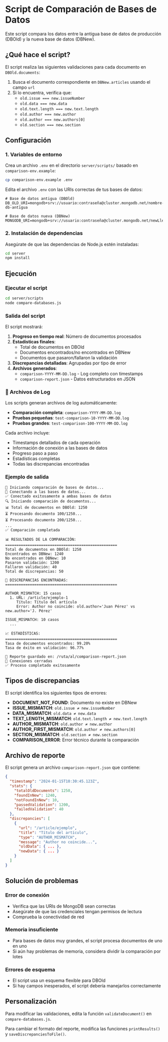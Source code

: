 # Script de Comparación de Bases de Datos

Este script compara los datos entre la antigua base de datos de producción (DBOld) y la nueva base de datos (DBNew).

## ¿Qué hace el script?

El script realiza las siguientes validaciones para cada documento en `DBOld.documents`:

1. Busca el documento correspondiente en `DBNew.articles` usando el campo `url`
2. Si lo encuentra, verifica que:
   - `old.issue === new.issueNumber`
   - `old.data === new.data` 
   - `old.text.length === new.text.length`
   - `old.author === new.author`
   - `old.author === new.authors[0]`
   - `old.section === new.section`

## Configuración

### 1. Variables de entorno

Crea un archivo `.env` en el directorio `server/scripts/` basado en `comparison-env.example`:

```bash
cp comparison-env.example .env
```

Edita el archivo `.env` con las URIs correctas de tus bases de datos:

```env
# Base de datos antigua (DBOld)
DB_OLD_URI=mongodb+srv://usuario:contraseña@cluster.mongodb.net/nombre-db-antigua

# Base de datos nueva (DBNew) 
MONGODB_URI=mongodb+srv://usuario:contraseña@cluster.mongodb.net/newLletresBarbares
```

### 2. Instalación de dependencias

Asegúrate de que las dependencias de Node.js estén instaladas:

```bash
cd server
npm install
```

## Ejecución

### Ejecutar el script

```bash
cd server/scripts
node compare-databases.js
```

### Salida del script

El script mostrará:

1. **Progreso en tiempo real**: Número de documentos procesados
2. **Estadísticas finales**:
   - Total de documentos en DBOld
   - Documentos encontrados/no encontrados en DBNew
   - Documentos que pasaron/fallaron la validación
3. **Discrepancias detalladas**: Agrupadas por tipo de error
4. **Archivos generados**:
   - `comparison-YYYY-MM-DD.log` - Log completo con timestamps
   - `comparison-report.json` - Datos estructurados en JSON

### 📁 Archivos de Log

Los scripts generan archivos de log automáticamente:

- **Comparación completa**: `comparison-YYYY-MM-DD.log`
- **Pruebas pequeñas**: `test-comparison-10-YYYY-MM-DD.log`
- **Pruebas grandes**: `test-comparison-100-YYYY-MM-DD.log`

Cada archivo incluye:
- Timestamps detallados de cada operación
- Información de conexión a las bases de datos
- Progreso paso a paso
- Estadísticas completas
- Todas las discrepancias encontradas

### Ejemplo de salida

```
🚀 Iniciando comparación de bases de datos...
🔌 Conectando a las bases de datos...
✅ Conectado exitosamente a ambas bases de datos
🔍 Iniciando comparación de documentos...
📊 Total de documentos en DBOld: 1250
⏳ Procesando documento 100/1250...
⏳ Procesando documento 200/1250...
...
✅ Comparación completada

📊 RESULTADOS DE LA COMPARACIÓN:
==================================================
Total de documentos en DBOld: 1250
Encontrados en DBNew: 1240
No encontrados en DBNew: 10
Pasaron validación: 1200
Fallaron validación: 40
Total de discrepancias: 50

🚨 DISCREPANCIAS ENCONTRADAS:
==================================================

AUTHOR_MISMATCH: 15 casos
  1. URL: /article/ejemplo-1
     Título: Título del artículo
     Error: Author no coincide: old.author='Juan Pérez' vs new.author='J. Pérez'

ISSUE_MISMATCH: 10 casos
  ...

📈 ESTADÍSTICAS:
==================================================
Tasa de documentos encontrados: 99.20%
Tasa de éxito en validación: 96.77%

📄 Reporte guardado en: /ruta/al/comparison-report.json
🔌 Conexiones cerradas
✅ Proceso completado exitosamente
```

## Tipos de discrepancias

El script identifica los siguientes tipos de errores:

- **DOCUMENT_NOT_FOUND**: Documento no existe en DBNew
- **ISSUE_MISMATCH**: `old.issue ≠ new.issueNumber`
- **DATA_MISMATCH**: `old.data ≠ new.data`
- **TEXT_LENGTH_MISMATCH**: `old.text.length ≠ new.text.length`
- **AUTHOR_MISMATCH**: `old.author ≠ new.author`
- **AUTHOR_FIRST_MISMATCH**: `old.author ≠ new.authors[0]`
- **SECTION_MISMATCH**: `old.section ≠ new.section`
- **COMPARISON_ERROR**: Error técnico durante la comparación

## Archivo de reporte

El script genera un archivo `comparison-report.json` que contiene:

```json
{
  "timestamp": "2024-01-15T10:30:45.123Z",
  "stats": {
    "totalOldDocuments": 1250,
    "foundInNew": 1240,
    "notFoundInNew": 10,
    "passedValidation": 1200,
    "failedValidation": 40
  },
  "discrepancies": [
    {
      "url": "/article/ejemplo",
      "title": "Título del artículo",
      "type": "AUTHOR_MISMATCH",
      "message": "Author no coincide...",
      "oldData": { ... },
      "newData": { ... }
    }
  ]
}
```

## Solución de problemas

### Error de conexión
- Verifica que las URIs de MongoDB sean correctas
- Asegúrate de que las credenciales tengan permisos de lectura
- Comprueba la conectividad de red

### Memoria insuficiente
- Para bases de datos muy grandes, el script procesa documentos de uno en uno
- Si aún hay problemas de memoria, considera dividir la comparación por lotes

### Errores de esquema
- El script usa un esquema flexible para DBOld
- Si hay campos inesperados, el script debería manejarlos correctamente

## Personalización

Para modificar las validaciones, edita la función `validateDocument()` en `compare-databases.js`.

Para cambiar el formato del reporte, modifica las funciones `printResults()` y `saveDiscrepanciesToFile()`.